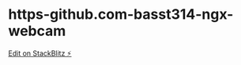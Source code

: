 # https-github.com-basst314-ngx-webcam

[Edit on StackBlitz ⚡️](https://stackblitz.com/edit/stackblitz-starters-zwigsy)